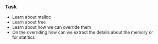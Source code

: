 ### Task
 - Learn about malloc
 - Learn about free
 - Learn about how we can override them
 - On the overriding how can we extract the details about the memory or for statitics
 